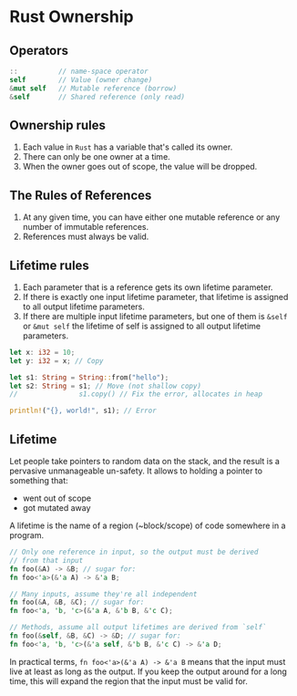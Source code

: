 # Rust Ownership

## Operators

```rust
::          // name-space operator
self        // Value (owner change)
&mut self   // Mutable reference (borrow)                               
&self       // Shared reference (only read)
```

## Ownership rules

1. Each value in `Rust` has a variable that's called its owner.
2. There can only be one owner at a time.
3. When the owner goes out of scope, the value will be dropped.

## The Rules of References

1. At any given time, you can have either one mutable reference or any
   number of immutable references.
2. References must always be valid.

## Lifetime rules

1. Each parameter that is a reference gets its own lifetime parameter.
2. If there is exactly one input lifetime parameter, that lifetime is
   assigned to all output lifetime parameters.
3. If there are multiple input lifetime parameters, but one of them is
    `&self` or `&mut self` the lifetime of self is assigned to all
    output lifetime parameters.

```rust
let x: i32 = 10;
let y: i32 = x; // Copy

let s1: String = String::from("hello");
let s2: String = s1; // Move (not shallow copy)
//               s1.copy() // Fix the error, allocates in heap

println!("{}, world!", s1); // Error
```

## Lifetime

Let people take pointers to random data on the stack, and the result
is a pervasive unmanageable un-safety. It allows to holding a pointer
to something that:

- went out of scope
- got mutated away

A lifetime is the name of a region (~block/scope) of code somewhere in 
a program.

```rust
// Only one reference in input, so the output must be derived
// from that input
fn foo(&A) -> &B; // sugar for:
fn foo<'a>(&'a A) -> &'a B;

// Many inputs, assume they're all independent
fn foo(&A, &B, &C); // sugar for:
fn foo<'a, 'b, 'c>(&'a A, &'b B, &'c C);

// Methods, assume all output lifetimes are derived from `self`
fn foo(&self, &B, &C) -> &D; // sugar for:
fn foo<'a, 'b, 'c>(&'a self, &'b B, &'c C) -> &'a D;
```

In practical terms, `fn foo<'a>(&'a A) -> &'a B` means that the input
must live at least as long as the output. If you keep the output
around for a long time, this will expand the region that the input
must be valid for.
